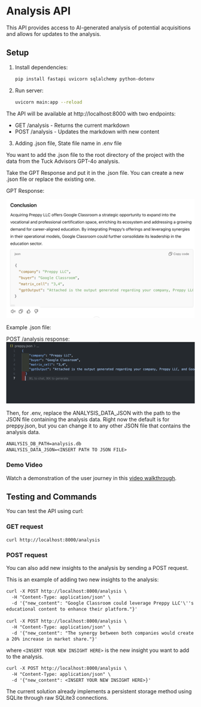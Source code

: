 # Analysis API

This API provides access to AI-generated analysis of potential acquisitions and allows for updates to the analysis.

## Setup

1. Install dependencies:

   ```bash
   pip install fastapi uvicorn sqlalchemy python-dotenv
   ```

2. Run server:

   ```bash
   uvicorn main:app --reload
   ```

The API will be available at http://localhost:8000 with two endpoints:
- GET /analysis - Returns the current markdown
- POST /analysis - Updates the markdown with new content

3. Adding .json file, State file name in .env file

You want to add the .json file to the root directory of the project with the data from the Tuck Advisors GPT-4o analysis.

Take the GPT Response and put it in the .json file. You can create a new .json file or replace the existing one. 

GPT Response:

![GPT Response](ss1.png)

Example .json file:

POST /analysis response:
![JSON File](ss2.png)

Then, for .env, replace the ANALYSIS_DATA_JSON with the path to the JSON file containing the analysis data.
Right now the default is for preppy.json, but you can change it to any other JSON file that contains the analysis data.

```
ANALYSIS_DB_PATH=analysis.db
ANALYSIS_DATA_JSON=<INSERT PATH TO JSON FILE>
```

### Demo Video

Watch a demonstration of the user journey in this [video walkthrough](https://www.loom.com/share/e46a715245d74ee6ab15a1119e302b50?sid=693b6517-3d73-447c-9f29-d00eb1a5464e).

## Testing and Commands

You can test the API using curl:

### GET request

```
curl http://localhost:8000/analysis
```

### POST request

You can also add new insights to the analysis by sending a POST request.

This is an example of adding two new insights to the analysis:

```
curl -X POST http://localhost:8000/analysis \
  -H "Content-Type: application/json" \
  -d '{"new_content": "Google Classroom could leverage Preppy LLC'\''s educational content to enhance their platform."}'

curl -X POST http://localhost:8000/analysis \
  -H "Content-Type: application/json" \
  -d '{"new_content": "The synergy between both companies would create a 20% increase in market share."}'
```

where `<INSERT YOUR NEW INSIGHT HERE>` is the new insight you want to add to the analysis.

```
curl -X POST http://localhost:8000/analysis \
  -H "Content-Type: application/json" \
  -d '{"new_content": <INSERT YOUR NEW INSIGHT HERE>}'
```

The current solution already implements a persistent storage method using SQLite through raw SQLite3 connections. 
